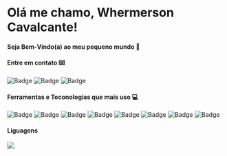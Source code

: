 # Olá me chamo, Whermerson Cavalcante!
#### Seja Bem-Vindo(a) ao meu pequeno mundo 🧠

#### Entre em contato ⌨️
![Badge](https://img.shields.io/badge/whermerson-cavalcante-%230077B5.svg?&style=flat&logo=linkedin&logoColor=white)  ![Badge](https://img.shields.io/badge/whermersonc@gmail.com-red?style=flat&logo=gmail&logoColor=white&labelColor=red)  ![Badge](https://img.shields.io/static/v1?label=&message=@whermerson_cavalcante&color=C13584&style=flat&logo=Instagram&logoColor=white)

#### Ferramentas e Teconologias que mais uso 💻

![Badge](https://img.shields.io/badge/Javascript-F7D842?style=social&logo=javascript&logoColor=F7D842) ![Badge](https://img.shields.io/badge/Typescript-F7D842?style=social&logo=typescript&logoColor=blue) ![Badge](https://img.shields.io/badge/ReactJS-F7D842?style=social&logo=react&logoColor=3d6098) ![Badge](https://img.shields.io/badge/React_Native-F7D842?style=social&logo=react&logoColor=3d6098) ![Badge](https://img.shields.io/badge/Visual_Studio_Code-F7D842?style=social&logo=visual-studio-code&logoColor=007acc) ![Badge](https://img.shields.io/badge/React_Native-F7D842?style=social&logo=react&logoColor=3d6098) ![Badge](https://img.shields.io/badge/Git-F7D842?style=social&logo=git&logoColor=f05032) ![Badge](https://img.shields.io/badge/GitHub-F7D842?style=social&logo=github&logoColor=181717)

#### Liguagens

![](https://github-readme-stats.vercel.app/api/top-langs/?username=Whermerson19&langs_count=8&layout=compact&theme=tokyonight)
